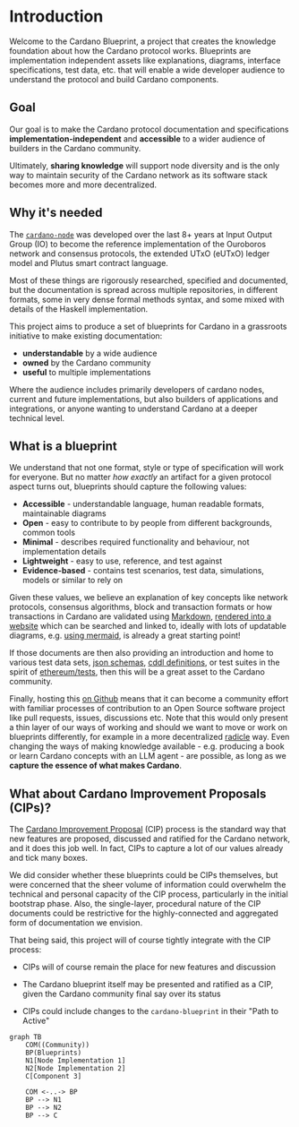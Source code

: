 # Introduction

Welcome to the Cardano Blueprint, a project that creates the knowledge foundation about how the Cardano protocol works. Blueprints are implementation independent assets like explanations, diagrams, interface specifications, test data, etc. that will enable a wide developer audience to understand the protocol and build Cardano components.

## Goal

Our goal is to make the Cardano protocol documentation and specifications **implementation-independent** and **accessible** to a wider audience of builders in the Cardano community.

Ultimately, **sharing knowledge** will support node diversity and is the only way to maintain security of the Cardano network as its software stack becomes more and more decentralized.

## Why it's needed

The [`cardano-node`](https://github.com/IntersectMBO/cardano-node) was developed over the last 8+ years at Input Output Group (IO) to become the reference implementation of the Ouroboros network and consensus protocols, the extended UTxO (eUTxO) ledger model and Plutus smart contract language.

Most of these things are rigorously researched, specified and documented, but the documentation is spread across multiple repositories, in different formats, some in very dense formal methods syntax, and some mixed with details of the Haskell implementation.

This project aims to produce a set of blueprints for Cardano in a grassroots initiative to make existing documentation:

- **understandable** by a wide audience
- **owned** by the Cardano community
- **useful** to multiple implementations

Where the audience includes primarily developers of cardano nodes, current and future implementations, but also builders of applications and integrations, or anyone wanting to understand Cardano at a deeper technical level.

## What is a blueprint

We understand that not one format, style or type of specification will work for everyone. But no matter _how exactly_ an artifact for a given protocol aspect turns out, blueprints should capture the following values:

- **Accessible** - understandable language, human readable formats, maintainable diagrams
- **Open** - easy to contribute to by people from different backgrounds, common tools
- **Minimal** - describes required functionality and behaviour, not implementation details
- **Lightweight** - easy to use, reference, and test against
- **Evidence-based** - contains test scenarios, test data, simulations, models or similar to rely on

Given these values, we believe an explanation of key concepts like network protocols, consensus algorithms, block and transaction formats or how transactions in Cardano are validated using [Markdown](https://spec.commonmark.org/0.31.2/#what-is-markdown-), [rendered into a website](https://rust-lang.github.io/mdBook/) which can be searched and linked to, ideally with lots of updatable diagrams, e.g. [using mermaid](https://github.com/mermaid-js/mermaid?tab=readme-ov-file#about), is already a great starting point!

If those documents are then also providing an introduction and home to various test data sets, [json schemas](https://json-schema.org/), [cddl definitions](https://www.rfc-editor.org/rfc/rfc8610), or test suites in the spirit of [ethereum/tests](https://github.com/ethereum/tests), then this will be a great asset to the Cardano community.

Finally, hosting this [on Github](https://github.com/cardano-scaling/cardano-blueprint) means that it can become a community effort with familiar processes of contribution to an Open Source software project like pull requests, issues, discussions etc. Note that this would only present a thin layer of our ways of working and should we want to move or work on blueprints differently, for example in a more decentralized [radicle](https://radicle.xyz/) way. Even changing the ways of making knowledge available - e.g. producing a book or learn Cardano concepts with an LLM agent - are possible, as long as we **capture the essence of what makes Cardano**.

## What about Cardano Improvement Proposals (CIPs)?

The [Cardano Improvement Proposal](https://cips.cardano.org/) (CIP) process is the standard way that new features are proposed, discussed and ratified for the Cardano network, and it does this job well. In fact, CIPs to capture a lot of our values already and tick many boxes.

We did consider whether these blueprints could be CIPs themselves, but were concerned that the sheer volume of information could overwhelm the technical and personal capacity of the CIP process, particularly in the initial bootstrap phase. Also, the single-layer, procedural nature of the CIP documents could be restrictive for the highly-connected and aggregated form of documentation we envision.

That being said, this project will of course tightly integrate with the CIP process:

- CIPs will of course remain the place for new features and discussion

- The Cardano blueprint itself may be presented and ratified as a CIP, given the Cardano community final say over its status

- CIPs could include changes to the `cardano-blueprint` in their "Path to Active"

```mermaid
graph TB
    COM((Community))
    BP(Blueprints)
    N1[Node Implementation 1]
    N2[Node Implementation 2]
    C[Component 3]

    COM <-..-> BP
    BP --> N1
    BP --> N2
    BP --> C
```
